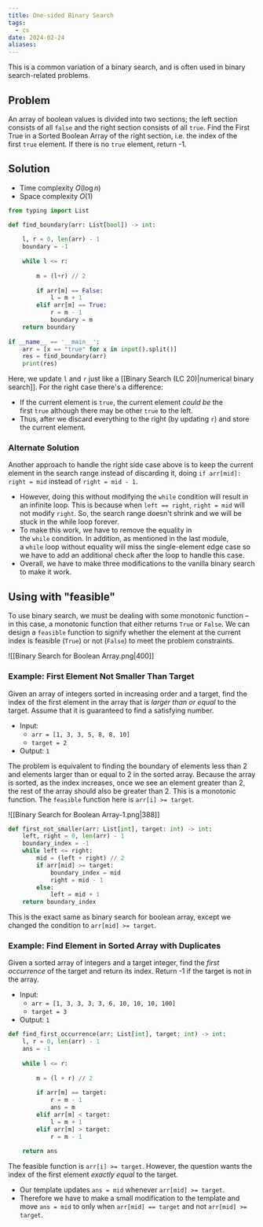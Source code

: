 ```yaml
---
title: One-sided Binary Search
tags:
  - cs
date: 2024-02-24
aliases:
---
```

This is a common variation of a binary search, and is often used in binary search-related problems.

## Problem
An array of boolean values is divided into two sections; the left section consists of all `false` and the right section consists of all `true`. Find the First True in a Sorted Boolean Array of the right section, i.e. the index of the first `true` element. If there is no `true` element, return -1.

## Solution
- Time complexity $O(\log n)$
- Space complexity $O(1)$

```python
from typing import List

def find_boundary(arr: List[bool]) -> int:
    
    l, r = 0, len(arr) - 1
    boundary = -1
    
    while l <= r:
        
        m = (l+r) // 2
        
        if arr[m] == False:
            l = m + 1
        elif arr[m] == True:
            r = m - 1
            boundary = m
    return boundary
        
if __name__ == '__main__':
    arr = [x == "true" for x in input().split()]
    res = find_boundary(arr)
    print(res)
```

Here, we update `l` and `r` just like a [[Binary Search (LC 20)|numerical binary search]]. For the right case there's a difference:
- If the current element is `true`, the current element _could be_ the first `true` although there may be other `true` to the left. 
- Thus, after we discard everything to the right (by updating `r`) and store the current element.
### Alternate Solution
Another approach to handle the right side case above is to keep the current element in the search range instead of discarding it, doing `if arr[mid]: right = mid` instead of `right = mid - 1`. 

- However, doing this without modifying the `while` condition will result in an infinite loop. This is because when `left == right`, `right = mid` will not modify `right`. So, the search range doesn't shrink and we will be stuck in the while loop forever. 
- To make this work, we have to remove the equality in the `while` condition. In addition, as mentioned in the last module, a `while` loop without equality will miss the single-element edge case so we have to add an additional check after the loop to handle this case. 
- Overall, we have to make three modifications to the vanilla binary search to make it work.

## Using with "feasible"
To use binary search, we must be dealing with some monotonic function – in this case, a monotonic function that either returns `True` or `False`. We can design a `feasible` function to signify whether the element at the current index is feasible (`True`) or not (`False`) to meet the problem constraints.

![[Binary Search for Boolean Array.png|400]]

### Example: First Element Not Smaller Than Target
Given an array of integers sorted in increasing order and a target, find the index of the first element in the array that is _larger than or equal_ to the target. Assume that it is guaranteed to find a satisfying number.

- Input:
	- `arr = [1, 3, 3, 5, 8, 8, 10]`
	- `target = 2`
- Output: `1`

The problem is equivalent to finding the boundary of elements less than 2 and elements larger than or equal to 2 in the sorted array. Because the array is sorted, as the index increases, once we see an element greater than 2, the rest of the array should also be greater than 2. This is a monotonic function. The `feasible` function here is `arr[i] >= target`.

![[Binary Search for Boolean Array-1.png|388]]

```python
def first_not_smaller(arr: List[int], target: int) -> int:
	left, right = 0, len(arr) - 1
	boundary_index = -1
	while left <= right:
		mid = (left + right) // 2
		if arr[mid] >= target:
			boundary_index = mid
			right = mid - 1
		else:
			left = mid + 1
	return boundary_index
```

This is the exact same as binary search for boolean array, except we changed the condition to `arr[mid] >= target`.

### Example: Find Element in Sorted Array with Duplicates
Given a sorted array of integers and a target integer, find the _first occurrence_ of the target and return its index. Return -1 if the target is not in the array.
- Input:
	- `arr = [1, 3, 3, 3, 3, 6, 10, 10, 10, 100]`
	- `target = 3`
- Output: `1`

```python
def find_first_occurrence(arr: List[int], target: int) -> int:
    l, r = 0, len(arr) - 1
    ans = -1
    
    while l <= r:
        
        m = (l + r) // 2
        
        if arr[m] == target:
            r = m - 1
            ans = m
        elif arr[m] < target:
            l = m + 1
        elif arr[m] > target:
            r = m - 1
    
    return ans
```

The feasible function is `arr[i] >= target`. However, the question wants the index of the first element *exactly equal* to the target. 
- Our template updates `ans = mid` whenever `arr[mid] >= target`. 
- Therefore we have to make a small modification to the template and move `ans = mid` to only when `arr[mid] == target` and not `arr[mid] >= target`.